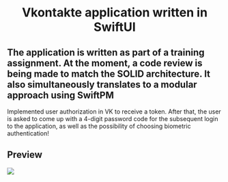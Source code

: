 <h1 align="center"> Vkontakte application written in SwiftUI
</h1>

<h2> The application is written as part of a training assignment.
At the moment, a code review is being made to match the SOLID architecture.
It also simultaneously translates to a modular approach using SwiftPM</h2>

<p> Implemented user authorization in VK to receive a token. After that, the user is asked to come up with a 4-digit password code for the subsequent login to the application, as well as the possibility of choosing biometric authentication!</p>

<H2> Preview</h2>

<img src="https://serviseoil.ru/wp-content/uploads/2022/12/RPReplay_Final1671005447_MP4_AdobeExpress.gif"/>

